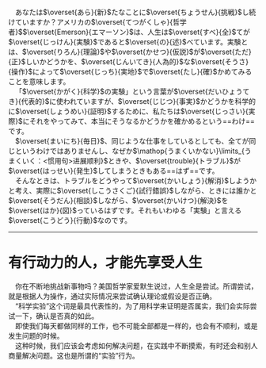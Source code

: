 <br>&emsp;あなたは$\overset{あら}{新}$たなことに$\overset{ちょうせん}{挑戦}$し続けていますか？アメリカの$\overset{てつがくしゃ}{哲学者}$$\overset{Emerson}{エマーソン}$は、人生は$\overset{すべ}{全}$てが$\overset{じっけん}{実験}$であると$\overset{の}{述}$べています。実験とは、$\overset{りろん}{理論}$や$\overset{かせつ}{仮説}$が$\overset{ただ}{正}$しいかどうかを、$\overset{じんいてき}{人為的}$な$\overset{そうさ}{操作}$によって$\overset{じっち}{実地}$で$\overset{たし}{確}$かめてみることを意味します。<br>&emsp;「$\overset{かがく}{科学}$の実験」という言葉が$\overset{だいひょうてき}{代表的}$に使われていますが、$\overset{じじつ}{事実}$かどうかを科学的に$\overset{しょうめい}{証明}$するために、私たちは$\overset{じっさい}{実際}$にそれをやってみて、本当にそうなるかどうかを確かめるという==わけ==です。<br>&emsp;$\overset{まいにち}{毎日}$、同じような仕事をしているとしても、全てが同じというわけではありませんし、なぜか$\mathop{うまくいかない}\limits_{うまくいく：<惯用句>进展顺利}$ときや、$\overset{trouble}{トラブル}$が$\overset{はっせい}{発生}$してしまうときもある==はず==です。<br>&emsp;そんなときは、トラブルをどうやって$\overset{かいしょう}{解消}$しようかと考え、実際に$\overset{しこうさくご}{試行錯誤}$しながら、ときには誰かと$\overset{そうだん}{相談}$しながら、$\overset{かいけつ}{解決}$を$\overset{はか}{図}$っているはずです。それもいわゆる「実験」と言える$\overset{こうどう}{行動}$なのです。

---

# 有行动力的人，才能先享受人生
&emsp;你在不断地挑战新事物吗？美国哲学家爱默生说过，人生全是尝试。所谓尝试，就是根据人为操作，通过实际情况来尝试确认理论或假设是否正确。<br>&emsp;“科学实验”这个词是最具代表性的，为了用科学来证明是否属实，我们会实际尝试一下，确认是否真的如此。<br>&emsp;即使我们每天都做同样的工作，也不可能全部都是一样的，也会有不顺利，或是发生问题的时候。<br>&emsp;这种时候，我们应该会考虑如何解决问题，在实践中不断摸索，有时还会和别人商量解决问题。这也是所谓的“实验”行为。